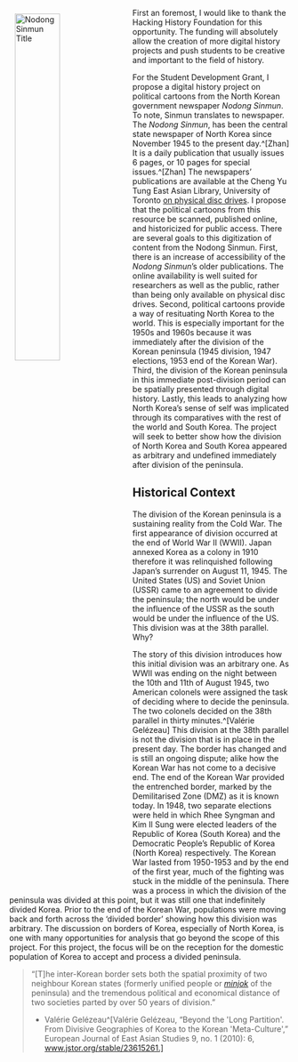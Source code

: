 <img src="https://i.imgur.com/uNaKlFL.png"
     alt="Nodong Sinmun Title"
     style="float: left; margin: 10px; width: 40%;" />

First an foremost, I would like to thank the Hacking History Foundation for this opportunity. The funding will absolutely allow the creation of more digital history projects and push students to be creative and important to the field of history.

For the Student Development Grant, I propose a digital history project on political cartoons from the North Korean government newspaper *Nodong Sinmun*. To note, Sinmun translates to newspaper. The *Nodong Sinmun*, has been the central state newspaper of North Korea since November 1945 to the present day.^[Zhan] It is a  daily publication that usually issues 6 pages, or 10 pages for special issues.^[Zhan] The newspapers’ publications are available at the Cheng Yu Tung East Asian Library, University of Toronto <a href=https://search.library.utoronto.ca/details?8534947>on physical disc drives</a>. I propose that the political cartoons from this resource be scanned, published online, and historicized for public access. There are several goals to this digitization of content from the Nodong Sinmun. First, there is an increase of accessibility of the *Nodong Sinmun*’s older publications. The online availability is well suited for researchers as well as the public, rather than being only available on physical disc drives. Second, political cartoons provide a way of resituating North Korea to the world. This is especially important for the 1950s and 1960s because it was immediately after the division of the Korean peninsula (1945 division, 1947 elections, 1953 end of the Korean War). Third, the division of the Korean peninsula in this immediate post-division period can be spatially presented through digital history. Lastly, this leads to analyzing how North Korea’s sense of self was implicated through its comparatives with the rest of the world and South Korea. The project will seek to better show how the division of North Korea and South Korea appeared as arbitrary and undefined immediately after division of the peninsula.


<h2>Historical Context</h2>

The division of the Korean peninsula is a sustaining reality from the Cold War. The first appearance of division occurred at the end of World War II (WWII). Japan annexed Korea as a colony in 1910 therefore it was relinquished following Japan’s surrender on August 11, 1945. The United States (US) and Soviet Union (USSR) came to an agreement to divide the peninsula; the north would be under the influence of the USSR as the south would be under the influence of the US. This division was at the 38th parallel. Why?

The story of this division introduces how this initial division was an arbitrary one. As WWII was ending on the night between the 10th and 11th of August 1945, two American colonels were assigned the task of deciding where to decide the peninsula. The two colonels decided on the 38th parallel in thirty minutes.^[Valérie Gelézeau] This division at the 38th parallel is not the division that is in place in the present day. The border has changed and is still an ongoing dispute; alike how the Korean War has not come to a decisive end. The end of the Korean War provided the entrenched border, marked by the Demilitarised Zone (DMZ) as it is known today. In 1948, two separate elections were held in which Rhee Syngman and Kim Il Sung were elected leaders of the Republic of Korea (South Korea) and the Democratic People’s Republic of Korea (North Korea) respectively. The Korean War lasted from 1950-1953 and by the end of the first year, much of the fighting was stuck in the middle of the peninsula. There was a process in which the division of the peninsula was divided at this point, but it was still one that indefinitely divided Korea. Prior to the end of the Korean War, populations were moving back and forth across the ‘divided border’ showing how this division was arbitrary. The discussion on borders of Korea, especially of North Korea, is one with many opportunities for analysis that go beyond the scope of this project. For this project, the focus will be on the reception for the domestic population of Korea to accept and process a divided peninsula. 

> “[T]he inter-Korean border sets both the spatial proximity of two neighbour Korean states (formerly unified people or <a href=https://en.wikipedia.org/wiki/Korean_ethnic_nationalism>*minjok*</a> of the peninsula) and the tremendous political and economical distance of two societies parted by over 50 years of division.”
> - Valérie Gelézeau^[Valérie Gelézeau, “Beyond the 'Long Partition'. From Divisive Geographies of Korea to the Korean 'Meta-Culture',” European Journal of East Asian Studies 9, no. 1 (2010): 6, www.jstor.org/stable/23615261.]

